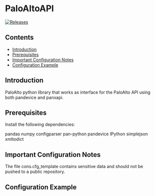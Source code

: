 # PaloAltoAPI
[![Releases](https://img.shields.io/github/release/qmontal/PaloAltoAPI.svg)](https://github.com/qmontal/PaloAltoAPI/releases)

## Contents

- [Introduction](#introduction)
- [Prerequisites](#prerequisites)
- [Important Configuration Notes](#important-configuration-notes)
- [Configuration Example](#configuration-example)

## Introduction
PaloAlto python library that works as interface for the PaloAlto API using both pandevice and panxapi.

## Prerequisites
Install the following dependencies:

pandas
numpy
configparser
pan-python
pandevice
IPython
simplejson
xmltodict

## Important Configuration Notes

The file cons.cfg_template contains sensitive data and should not be pushed to a public repository. 

## Configuration Example


